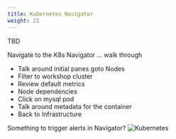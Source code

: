 ```yaml
---
title: Kubernetes Navigator
weight: 21
---
```


TBD

Navigate to the K8s Navigator ... walk through

* Talk around initial panes goto Nodes
* Filter to workshop cluster
* Review default metrics
* Node dependencies
* Click on mysql pod
* Talk around metadata for the container
* Back to Infrastructure

Something to trigger alerts in Navigator?
![Kubernetes](../images/im-kubernetes.png)

